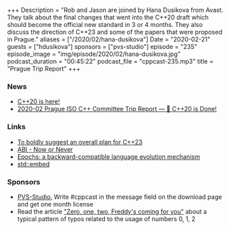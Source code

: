 +++
Description = "Rob and Jason are joined by Hana Dusikova from Avast. They talk about the final changes that went into the C++20 draft which should become the official new standard in 3 or 4 months. They also discuss the direction of C++23 and some of the papers that were proposed in Prague."
aliases = ["/2020/02/hana-dusikova"]
Date = "2020-02-21"
guests = ["hdusikova"]
sponsors = ["pvs-studio"]
episode = "235"
episode_image = "img/episode/2020/02/hana-dusikova.jpg"
podcast_duration = "00:45:22"
podcast_file = "cppcast-235.mp3"
title = "Prague Trip Report"
+++

### News ###

 - [C++20 is here!](https://www.youtube.com/watch?v=AvPiGstxV_g&feature=emb_logo)
 - [2020-02 Prague ISO C++ Committee Trip Report — 🎉 C++20 is Done!](https://old.reddit.com/r/cpp/comments/f47x4o/202002_prague_iso_c_committee_trip_report_c20_is/)

### Links ###

 - [To boldly suggest an overall plan for C++23](http://www.open-std.org/jtc1/sc22/wg21/docs/papers/2019/p0592r4.html)
 - [ABI - Now or Never](http://www.open-std.org/jtc1/sc22/wg21/docs/papers/2019/p1863r0.pdf)
 - [Epochs: a backward-compatible language evolution mechanism](http://www.open-std.org/jtc1/sc22/wg21/docs/papers/2020/p1881r1.html)
 - [std::embed](http://www.open-std.org/jtc1/sc22/wg21/docs/papers/2020/p1040r5.html)

### Sponsors ###

- [PVS-Studio.](http://bit.ly/2YOH7re) Write #cppcast in the message field on the download page and get one month license
- Read the article ["Zero, one, two, Freddy's coming for you"](http://bit.ly/2STw7D9) about a typical pattern of typos related to the usage of numbers 0, 1, 2
